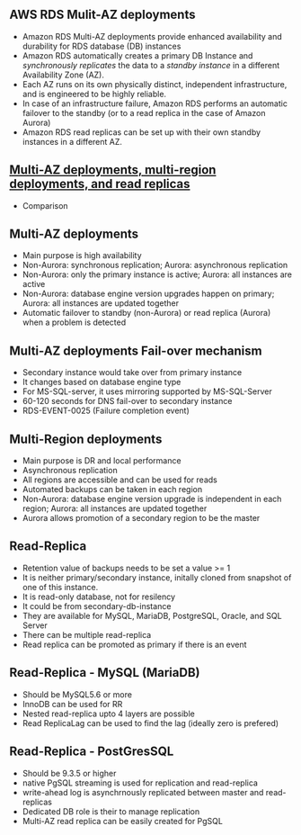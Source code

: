 ## AWS RDS Mulit-AZ deployments

* Amazon RDS Multi-AZ deployments provide enhanced availability and durability for RDS database (DB) instances
* Amazon RDS automatically creates a primary DB Instance and *synchronously replicates* the data to a *standby instance* in a different Availability Zone (AZ).
* Each AZ runs on its own physically distinct, independent infrastructure, and is engineered to be highly reliable.
* In case of an infrastructure failure, Amazon RDS performs an automatic failover to the standby (or to a read replica in the case of Amazon Aurora)
* Amazon RDS read replicas can be set up with their own standby instances in a different AZ.


## [Multi-AZ deployments, multi-region deployments, and read replicas](https://aws.amazon.com/rds/features/multi-az/)

* Comparison

## Multi-AZ deployments

* Main purpose is high availability
* Non-Aurora: synchronous replication; Aurora: asynchronous replication
* Non-Aurora: only the primary instance is active; Aurora: all instances are active
* Non-Aurora: database engine version upgrades happen on primary; Aurora: all instances are updated together
* Automatic failover to standby (non-Aurora) or read replica (Aurora) when a problem is detected


## Multi-AZ deployments Fail-over mechanism

* Secondary instance would take over from primary instance
* It changes based on database engine type
* For MS-SQL-server, it uses mirroring supported by MS-SQL-Server
* 60-120 seconds for DNS fail-over to secondary instance
* RDS-EVENT-0025 (Failure completion event)

## Multi-Region deployments

* Main purpose is DR and local performance
* Asynchronous replication
* All regions are accessible and can be used for reads
* Automated backups can be taken in each region
* Non-Aurora: database engine version upgrade is independent in each region; Aurora: all instances are updated together
* Aurora allows promotion of a secondary region to be the master

## Read-Replica

* Retention value of backups needs to be set a value >= 1
* It is neither primary/secondary instance, initally cloned from snapshot of one of this instance.
* It is read-only database, not for resilency
* It could be from secondary-db-instance
* They are available for MySQL, MariaDB, PostgreSQL, Oracle, and SQL Server
* There can be multiple read-replica
* Read replica can be promoted as primary if there is an event

## Read-Replica - MySQL (MariaDB)

* Should be MySQL5.6 or more
* InnoDB can be used for RR
* Nested read-replica upto 4 layers are possible
* Read ReplicaLag can be used to find the lag (ideally zero is prefered)

## Read-Replica - PostGresSQL

* Should be 9.3.5 or higher
* native PgSQL streaming is used for replication and read-replica
* write-ahead log is asynchrnously replicated between master and read-replicas
* Dedicated DB role is their to manage replication
* Multi-AZ read replica can be easily created for PgSQL